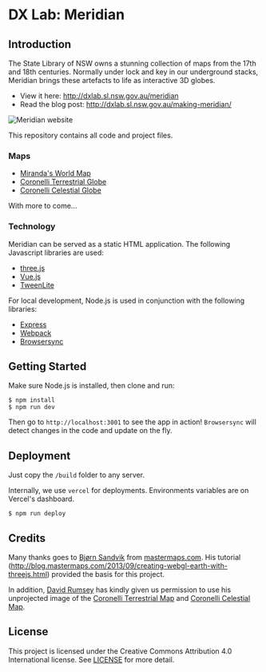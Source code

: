 # DX Lab: Meridian

## Introduction

The State Library of NSW owns a stunning collection of maps from the 17th and 18th centuries. Normally under lock and key in our underground stacks, Meridian brings these artefacts to life as interactive 3D globes.

- View it here: http://dxlab.sl.nsw.gov.au/meridian
- Read the blog post: http://dxlab.sl.nsw.gov.au/making-meridian/

![Meridian website](http://dxlab.sl.nsw.gov.au/meridian/images/screenshot.jpg)

This repository contains all code and project files.

### Maps

- [Miranda's World Map](https://collection.sl.nsw.gov.au/record/74VvkA2dEL83)
- [Coronelli Terrestrial Globe](https://collection.sl.nsw.gov.au/record/74VvAy5EdPgg)
- [Coronelli Celestial Globe](https://collection.sl.nsw.gov.au/record/74VvABRw02K3)

With more to come...

### Technology

Meridian can be served as a static HTML application. The following Javascript libraries are used:

- [three.js](https://threejs.org)
- [Vue.js](https://vuejs.org)
- [TweenLite](https://greensock.com/tweenlite)

For local development, Node.js is used in conjunction with the following libraries:

- [Express](https://expressjs.com/)
- [Webpack](https://webpack.js.org)
- [Browsersync](https://www.browsersync.io/)

## Getting Started

Make sure Node.js is installed, then clone and run:

```
$ npm install
$ npm run dev
```

Then go to `http://localhost:3001` to see the app in action! `Browsersync` will detect changes in the code and update on the fly.

## Deployment

Just copy the `/build` folder to any server.

Internally, we use `vercel` for deployments. Environments variables are on Vercel's dashboard.

```
$ npm run deploy
```

## Credits

Many thanks goes to [Bjørn Sandvik](https://github.com/turban) from [mastermaps.com](http://mastermaps.com). His tutorial (http://blog.mastermaps.com/2013/09/creating-webgl-earth-with-threejs.html) provided the basis for this project.

In addition, [David Rumsey](https://www.davidrumsey.com/) has kindly given us permission to use his unprojected image of the [Coronelli Terrestrial Map](https://www.davidrumsey.com/luna/servlet/detail/RUMSEY~8~1~288576~90060319:Composite--Unprojected--Geographic-?qvq=w4s:/what%2FGlobe%2Bgores%2F;lc:RUMSEY~8~1&mi=5&trs=42#) and [Coronelli Celestial Map](https://www.davidrumsey.com/luna/servlet/detail/RUMSEY~8~1~327948~90096567:Composite--Unprojected--Geographic-?sort=pub_list_no_initialsort%2Cpub_list_no_initialsort%2Cpub_date%2Cpub_date&qvq=q:10570.000;sort:pub_list_no_initialsort%2Cpub_list_no_initialsort%2Cpub_date%2Cpub_date;lc:RUMSEY~8~1&mi=1&trs=42).

## License

This project is licensed under the Creative Commons Attribution 4.0 International license. See [LICENSE](LICENSE) for more detail.
